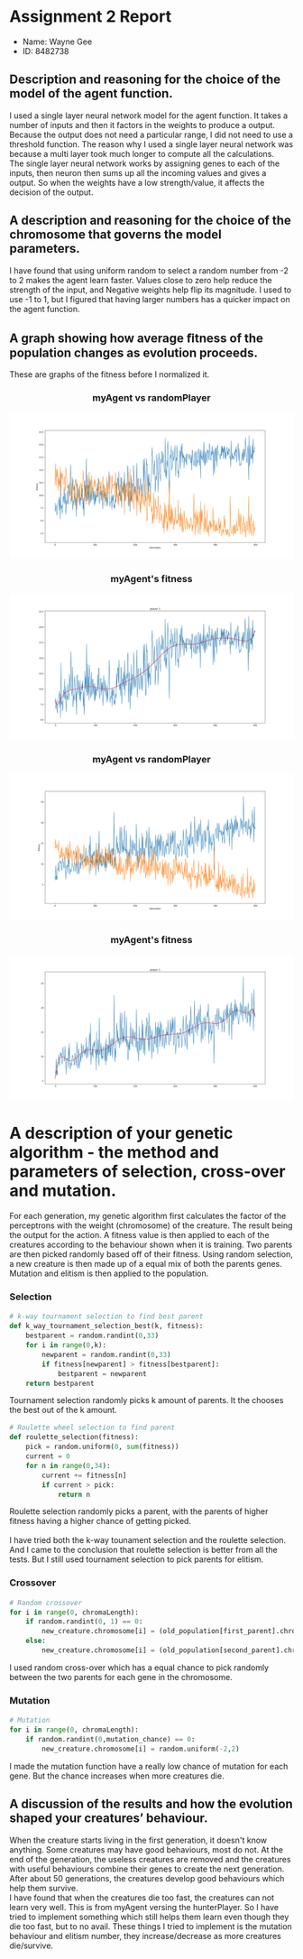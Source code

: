 # **Assignment 2 Report**
- Name: Wayne Gee
- ID: 8482738
## **Description and reasoning for the choice of the model of the agent function.**
I used a single layer neural network model for the agent function. It takes a number of inputs and then it factors in the weights to produce a output.
Because the output does not need a particular range, I did not need to use a threshold function.
The reason why I used a single layer neural network was because a multi layer took much longer to compute all the calculations.<br>
The single layer neural network works by assigning genes to each of the inputs, then neuron then sums up all the incoming values and gives a output. 
So when the weights have a low strength/value, it affects the decision of the output.
## **A description and reasoning for the choice of the chromosome that governs the model parameters.**
I have found that using uniform random to select a random number from -2 to 2 makes the agent learn faster. Values close to zero help reduce the strength of the input, and Negative weights help flip its magnitude. I used to use -1 to 1, but I figured that having larger numbers has a quicker impact on the agent function.
## **A graph showing how average ﬁtness of the population changes as evolution proceeds.**
These are graphs of the fitness before I normalized it.
### <center>**myAgent vs randomPlayer**</center>
![](Figure_0_0.png)
### <center>**myAgent's fitness**</center>
![](Figure_1_1.png)
### <center>**myAgent vs randomPlayer**</center>
![](Figure_0.png)
### <center>**myAgent's fitness**</center>
![](Figure_1.png)
# **A description of your genetic algorithm - the method and parameters of selection, cross-over and mutation.**
For each generation, my genetic algorithm first calculates the factor of the perceptrons with the weight (chromosome) of the creature. The result being the output for the action. A fitness value is then applied to each of the creatures according to the behaviour shown when it is training. Two parents are then picked randomly based off of their fitness. Using random selection, a new creature is then made up of a equal mix of both the parents genes.
Mutation and elitism is then applied to the population.
### **Selection**
```python
# k-way tournament selection to find best parent
def k_way_tournament_selection_best(k, fitness):
    bestparent = random.randint(0,33)
    for i in range(0,k):
        newparent = random.randint(0,33)
        if fitness[newparent] > fitness[bestparent]:
            bestparent = newparent
    return bestparent
```
Tournament selection randomly picks k amount of parents. It the chooses the best out of the k amount.
```python
# Roulette wheel selection to find parent
def roulette_selection(fitness):
    pick = random.uniform(0, sum(fitness))
    current = 0
    for n in range(0,34):
        current += fitness[n]
        if current > pick:
            return n
```
Roulette selection randomly picks a parent, with the parents of higher fitness having a higher chance of getting picked.
<br><br>
I have tried both the k-way tounament selection and the roulette selection. And I came to the conclusion that roulette selection is better from all the tests. But I still used tournament selection to pick parents for elitism.
### **Crossover**
```python
# Random crossover
for i in range(0, chromaLength):
    if random.randint(0, 1) == 0:
        new_creature.chromosome[i] = (old_population[first_parent].chromosome[i])
    else:
        new_creature.chromosome[i] = (old_population[second_parent].chromosome[i])
```
I used random cross-over which has a equal chance to pick randomly between the two parents for each gene in the chromosome. 
### **Mutation**
```python
# Mutation
for i in range(0, chromaLength):
    if random.randint(0,mutation_chance) == 0:
        new_creature.chromosome[i] = random.uniform(-2,2)
```
I made the mutation function have a really low chance of mutation for each gene. But the chance increases when more creatures die.
## **A discussion of the results and how the evolution shaped your creatures’ behaviour.**
When the creature starts living in the first generation, it doesn't know anything. Some creatures may have good behaviours, most do not. At the end of the generation, the useless creatures are removed and the creatures with useful behaviours combine their genes to create the next generation. After about 50 generations, the creatures develop good behaviours which help them survive.<br>
I have found that when the creatures die too fast, the creatures can not learn very well. This is from myAgent versing the hunterPlayer. So I have tried to implement something which still helps them learn even though they die too fast, but to no avail. These things I tried to implement is the mutation behaviour and elitism number, they increase/decrease as more creatures die/survive.